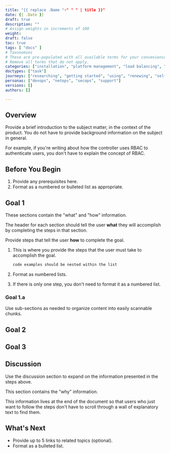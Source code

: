```yaml
---
title: "{{ replace .Name "-" " " | title }}"
date: {{ .Date }}
draft: true
description: ""
# Assign weights in increments of 100
weight: 
draft: false
toc: true
tags: [ "docs" ]
# Taxonomies
# These are pre-populated with all available terms for your convenience.
# Remove all terms that do not apply.
categories: ["installation", "platform management", "load balancing", "api management", "service mesh", "security", "analytics"]
doctypes: ["task"]
journeys: ["researching", "getting started", "using", "renewing", "self service"]
personas: ["devops", "netops", "secops", "support"]
versions: []
authors: []

---
```


## Overview
 
Provide a brief introduction to the subject matter, in the context of the product. You do not have to provide background information on the subject in general.
 
For example, if you're writing about how the controller uses RBAC to authenticate users, you don't have to explain the concept of RBAC.
 
## Before You Begin
 
1. Provide any prerequisites here.
2. Format as a numbered or bulleted list as appropriate.
 
## Goal 1
 
These sections contain the "what" and "how" information.
 
The header for each section should tell the user **what** they will accomplish by completing the steps in that section.
 
Provide steps that tell the user **how** to complete the goal.
 
1. This is where you provide the steps that the user must take to accomplish the goal.
 
    ```bash
    code examples should be nested within the list
    ```
 
2. Format as numbered lists.
3. If there is only one step, you don't need to format it as a numbered list.
 
### Goal 1.a
 
Use sub-sections as needed to organize content into easily scannable chunks.
 
## Goal 2
 
## Goal 3
 
## Discussion
 
Use the discussion section to expand on the information presented in the steps above.
 
This section contains the "why" information.
 
This information lives at the end of the document so that users who just want to follow the steps don't have to scroll through a wall of explanatory text to find them.
 
## What's Next
 
- Provide up to 5 links to related topics (optional).
- Format as a bulleted list.
  